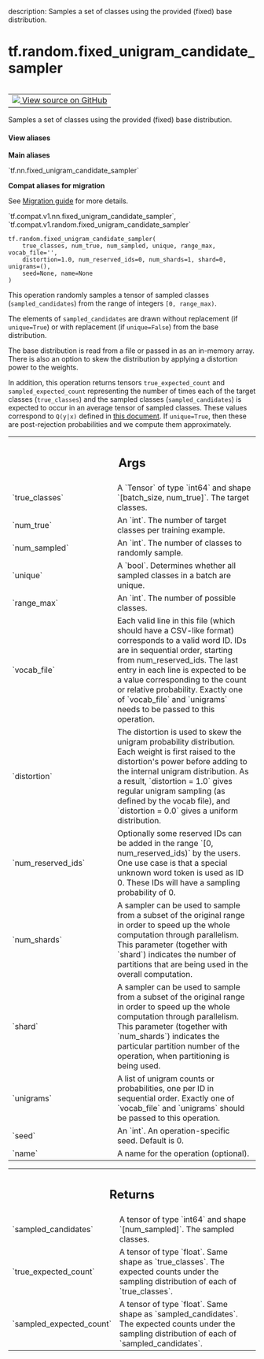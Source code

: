 description: Samples a set of classes using the provided (fixed) base distribution.

<div itemscope itemtype="http://developers.google.com/ReferenceObject">
<meta itemprop="name" content="tf.random.fixed_unigram_candidate_sampler" />
<meta itemprop="path" content="Stable" />
</div>

# tf.random.fixed_unigram_candidate_sampler

<!-- Insert buttons and diff -->

<table class="tfo-notebook-buttons tfo-api nocontent" align="left">
<td>
  <a target="_blank" href="https://github.com/tensorflow/tensorflow/blob/r2.3/tensorflow/python/ops/candidate_sampling_ops.py#L218-L309">
    <img src="https://www.tensorflow.org/images/GitHub-Mark-32px.png" />
    View source on GitHub
  </a>
</td>
</table>



Samples a set of classes using the provided (fixed) base distribution.

<section class="expandable">
  <h4 class="showalways">View aliases</h4>
  <p>
<b>Main aliases</b>
<p>`tf.nn.fixed_unigram_candidate_sampler`</p>

<b>Compat aliases for migration</b>
<p>See
<a href="https://www.tensorflow.org/guide/migrate">Migration guide</a> for
more details.</p>
<p>`tf.compat.v1.nn.fixed_unigram_candidate_sampler`, `tf.compat.v1.random.fixed_unigram_candidate_sampler`</p>
</p>
</section>

<pre class="devsite-click-to-copy prettyprint lang-py tfo-signature-link">
<code>tf.random.fixed_unigram_candidate_sampler(
    true_classes, num_true, num_sampled, unique, range_max, vocab_file='',
    distortion=1.0, num_reserved_ids=0, num_shards=1, shard=0, unigrams=(),
    seed=None, name=None
)
</code></pre>



<!-- Placeholder for "Used in" -->

This operation randomly samples a tensor of sampled classes
(`sampled_candidates`) from the range of integers `[0, range_max)`.

The elements of `sampled_candidates` are drawn without replacement
(if `unique=True`) or with replacement (if `unique=False`) from
the base distribution.

The base distribution is read from a file or passed in as an
in-memory array. There is also an option to skew the distribution by
applying a distortion power to the weights.

In addition, this operation returns tensors `true_expected_count`
and `sampled_expected_count` representing the number of times each
of the target classes (`true_classes`) and the sampled
classes (`sampled_candidates`) is expected to occur in an average
tensor of sampled classes.  These values correspond to `Q(y|x)`
defined in [this
document](http://www.tensorflow.org/extras/candidate_sampling.pdf).
If `unique=True`, then these are post-rejection probabilities and we
compute them approximately.

<!-- Tabular view -->
 <table class="responsive fixed orange">
<colgroup><col width="214px"><col></colgroup>
<tr><th colspan="2"><h2 class="add-link">Args</h2></th></tr>

<tr>
<td>
`true_classes`
</td>
<td>
A `Tensor` of type `int64` and shape `[batch_size,
num_true]`. The target classes.
</td>
</tr><tr>
<td>
`num_true`
</td>
<td>
An `int`.  The number of target classes per training example.
</td>
</tr><tr>
<td>
`num_sampled`
</td>
<td>
An `int`.  The number of classes to randomly sample.
</td>
</tr><tr>
<td>
`unique`
</td>
<td>
A `bool`. Determines whether all sampled classes in a batch are
unique.
</td>
</tr><tr>
<td>
`range_max`
</td>
<td>
An `int`. The number of possible classes.
</td>
</tr><tr>
<td>
`vocab_file`
</td>
<td>
Each valid line in this file (which should have a CSV-like
format) corresponds to a valid word ID. IDs are in sequential order,
starting from num_reserved_ids. The last entry in each line is expected
to be a value corresponding to the count or relative probability. Exactly
one of `vocab_file` and `unigrams` needs to be passed to this operation.
</td>
</tr><tr>
<td>
`distortion`
</td>
<td>
The distortion is used to skew the unigram probability
distribution.  Each weight is first raised to the distortion's power
before adding to the internal unigram distribution. As a result,
`distortion = 1.0` gives regular unigram sampling (as defined by the vocab
file), and `distortion = 0.0` gives a uniform distribution.
</td>
</tr><tr>
<td>
`num_reserved_ids`
</td>
<td>
Optionally some reserved IDs can be added in the range
`[0, num_reserved_ids)` by the users. One use case is that a special
unknown word token is used as ID 0. These IDs will have a sampling
probability of 0.
</td>
</tr><tr>
<td>
`num_shards`
</td>
<td>
A sampler can be used to sample from a subset of the original
range in order to speed up the whole computation through parallelism. This
parameter (together with `shard`) indicates the number of partitions that
are being used in the overall computation.
</td>
</tr><tr>
<td>
`shard`
</td>
<td>
A sampler can be used to sample from a subset of the original range
in order to speed up the whole computation through parallelism. This
parameter (together with `num_shards`) indicates the particular partition
number of the operation, when partitioning is being used.
</td>
</tr><tr>
<td>
`unigrams`
</td>
<td>
A list of unigram counts or probabilities, one per ID in
sequential order. Exactly one of `vocab_file` and `unigrams` should be
passed to this operation.
</td>
</tr><tr>
<td>
`seed`
</td>
<td>
An `int`. An operation-specific seed. Default is 0.
</td>
</tr><tr>
<td>
`name`
</td>
<td>
A name for the operation (optional).
</td>
</tr>
</table>



<!-- Tabular view -->
 <table class="responsive fixed orange">
<colgroup><col width="214px"><col></colgroup>
<tr><th colspan="2"><h2 class="add-link">Returns</h2></th></tr>

<tr>
<td>
`sampled_candidates`
</td>
<td>
A tensor of type `int64` and shape `[num_sampled]`.
The sampled classes.
</td>
</tr><tr>
<td>
`true_expected_count`
</td>
<td>
A tensor of type `float`.  Same shape as
`true_classes`. The expected counts under the sampling distribution
of each of `true_classes`.
</td>
</tr><tr>
<td>
`sampled_expected_count`
</td>
<td>
A tensor of type `float`. Same shape as
`sampled_candidates`. The expected counts under the sampling distribution
of each of `sampled_candidates`.
</td>
</tr>
</table>

